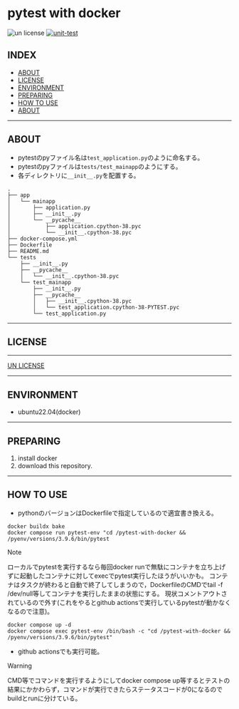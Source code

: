 # pytest with docker

![un license](https://img.shields.io/github/license/RyosukeDTomita/pytest-with-docker)
[![unit-test](https://github.com/RyosukeDTomita/pytest-with-docker/actions/workflows/pytest.yml/badge.svg)](https://github.com/RyosukeDTomita/pytest-with-docker/actions/workflows/pytest.yml)

## INDEX

- [ABOUT](#about)
- [LICENSE](#license)
- [ENVIRONMENT](#environment)
- [PREPARING](#preparing)
- [HOW TO USE](#how-to-use)
- [ABOUT](#about)

---

## ABOUT
- pytestのpyファイル名は`test_application.py`のように命名する。
- pytestのpyファイルは`tests/test_mainapp`のようにする。
- 各ディレクトリに`__init__.py`を配置する。

```
.
├── app
│   └── mainapp
│       ├── application.py
│       ├── __init__.py
│       └── __pycache__
│           ├── application.cpython-38.pyc
│           └── __init__.cpython-38.pyc
├── docker-compose.yml
├── Dockerfile
├── README.md
└── tests
    ├── __init__.py
    ├── __pycache__
    │   └── __init__.cpython-38.pyc
    └── test_mainapp
        ├── __init__.py
        ├── __pycache__
        │   ├── __init__.cpython-38.pyc
        │   └── test_application.cpython-38-PYTEST.pyc
        └── test_application.py
```

---

## LICENSE

---

[UN LICENSE](./LICENSE)

---

## ENVIRONMENT
- ubuntu22.04(docker)

---

## PREPARING
1. install docker
2. download this repository.

---

## HOW TO USE
- pythonのバージョンはDockerfileで指定しているので適宜書き換える。

```shell
docker buildx bake
docker compose run pytest-env "cd /pytest-with-docker && /pyenv/versions/3.9.6/bin/pytest
```

> [!Note]
> ローカルでpytestを実行するなら毎回docker runで無駄にコンテナを立ち上げずに起動したコンテナに対してexecでpytest実行したほうがいいかも。
> コンテナはタスクが終わると自動で終了してしまうので，DockerfileのCMDでtail -f /dev/null等してコンテナを実行したままの状態にする。
> 現状コメントアウトされているので外す(これをやるとgithub actionsで実行しているpytestが動かなくなるので注意)。

```shell
docker compose up -d
docker compose exec pytest-env /bin/bash -c "cd /pytest-with-docker && /pyenv/versions/3.9.6/bin/pytest"
```

- github actionsでも実行可能。
> [!Warning]
> CMD等でコマンドを実行するようにしてdocker compose up等するとテストの結果にかかわらず，コマンドが実行できたらステータスコードが0になるのでbuildとrunに分けている。
